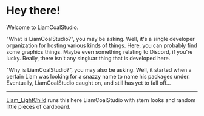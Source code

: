 # Hey there!

Welcome to LiamCoalStudio.

"What is LiamCoalStudio?", you may be asking. Well, it's a single
developer organization for hosting various kinds of things. Here,
you can probably find some graphics things. Maybe even something
relating to Discord, if you're lucky. Really, there isn't any
singluar thing that is developed here.

"Why is LiamCoalStudio?", you may also be asking. Well, it
started when a certain Liam was looking for a snazzy name to name his
packages under. Eventually, LiamCoalStudio caught on, and still has
yet to fall off...

---

[Liam_LightChild](https://github.com/Liam-LightChild) runs this here LiamCoalStudio
with stern looks and random little pieces of cardboard.
